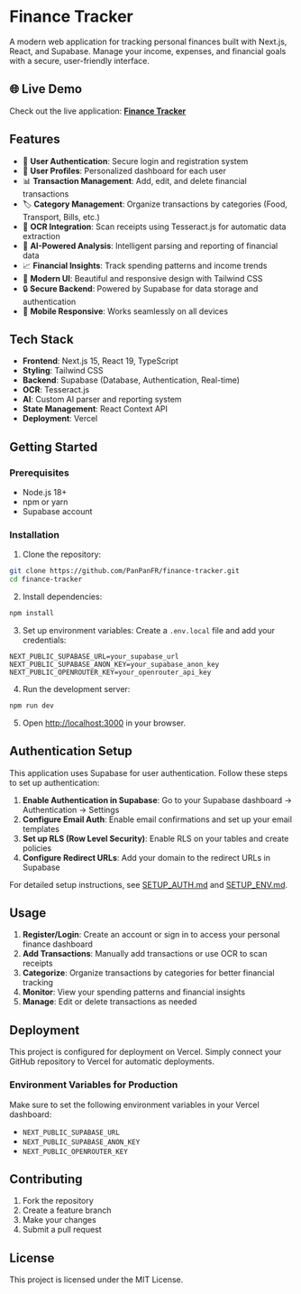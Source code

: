 # Finance Tracker

A modern web application for tracking personal finances built with Next.js, React, and Supabase. Manage your income, expenses, and financial goals with a secure, user-friendly interface.

## 🌐 Live Demo

Check out the live application: **[Finance Tracker](https://finance-tracker-mu-five-89.vercel.app/)**

## Features

- 🔐 **User Authentication**: Secure login and registration system
- 👤 **User Profiles**: Personalized dashboard for each user
- 📊 **Transaction Management**: Add, edit, and delete financial transactions
- 🏷️ **Category Management**: Organize transactions by categories (Food, Transport, Bills, etc.)
- 📱 **OCR Integration**: Scan receipts using Tesseract.js for automatic data extraction
- 🤖 **AI-Powered Analysis**: Intelligent parsing and reporting of financial data
- 📈 **Financial Insights**: Track spending patterns and income trends
- 🎨 **Modern UI**: Beautiful and responsive design with Tailwind CSS
- 🔒 **Secure Backend**: Powered by Supabase for data storage and authentication
- 📱 **Mobile Responsive**: Works seamlessly on all devices

## Tech Stack

- **Frontend**: Next.js 15, React 19, TypeScript
- **Styling**: Tailwind CSS
- **Backend**: Supabase (Database, Authentication, Real-time)
- **OCR**: Tesseract.js
- **AI**: Custom AI parser and reporting system
- **State Management**: React Context API
- **Deployment**: Vercel

## Getting Started

### Prerequisites

- Node.js 18+ 
- npm or yarn
- Supabase account

### Installation

1. Clone the repository:
```bash
git clone https://github.com/PanPanFR/finance-tracker.git
cd finance-tracker
```

2. Install dependencies:
```bash
npm install
```

3. Set up environment variables:
Create a `.env.local` file and add your credentials:
```env
NEXT_PUBLIC_SUPABASE_URL=your_supabase_url
NEXT_PUBLIC_SUPABASE_ANON_KEY=your_supabase_anon_key
NEXT_PUBLIC_OPENROUTER_KEY=your_openrouter_api_key
```

4. Run the development server:
```bash
npm run dev
```

5. Open [http://localhost:3000](http://localhost:3000) in your browser.

## Authentication Setup

This application uses Supabase for user authentication. Follow these steps to set up authentication:

1. **Enable Authentication in Supabase**: Go to your Supabase dashboard → Authentication → Settings
2. **Configure Email Auth**: Enable email confirmations and set up your email templates
3. **Set up RLS (Row Level Security)**: Enable RLS on your tables and create policies
4. **Configure Redirect URLs**: Add your domain to the redirect URLs in Supabase

For detailed setup instructions, see [SETUP_AUTH.md](./SETUP_AUTH.md) and [SETUP_ENV.md](./SETUP_ENV.md).

## Usage

1. **Register/Login**: Create an account or sign in to access your personal finance dashboard
2. **Add Transactions**: Manually add transactions or use OCR to scan receipts
3. **Categorize**: Organize transactions by categories for better financial tracking
4. **Monitor**: View your spending patterns and financial insights
5. **Manage**: Edit or delete transactions as needed

## Deployment

This project is configured for deployment on Vercel. Simply connect your GitHub repository to Vercel for automatic deployments.

### Environment Variables for Production

Make sure to set the following environment variables in your Vercel dashboard:
- `NEXT_PUBLIC_SUPABASE_URL`
- `NEXT_PUBLIC_SUPABASE_ANON_KEY`
- `NEXT_PUBLIC_OPENROUTER_KEY`

## Contributing

1. Fork the repository
2. Create a feature branch
3. Make your changes
4. Submit a pull request

## License

This project is licensed under the MIT License.
